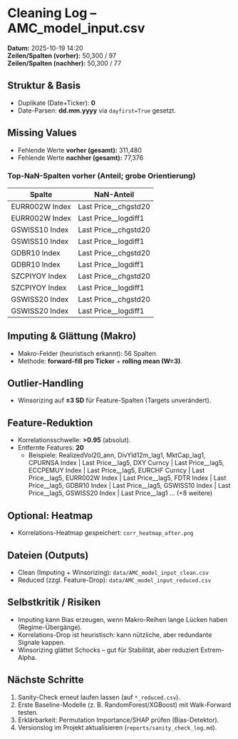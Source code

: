 # Cleaning Log – AMC_model_input.csv
**Datum:** 2025-10-19 14:20  
**Zeilen/Spalten (vorher):** 50,300 / 97  
**Zeilen/Spalten (nachher):** 50,300 / 77  

## Struktur & Basis
- Duplikate (Date+Ticker): **0**
- Date-Parsen: **dd.mm.yyyy** via `dayfirst=True` gesetzt.

## Missing Values
- Fehlende Werte **vorher (gesamt):** 311,480
- Fehlende Werte **nachher (gesamt):** 77,376

### Top-NaN-Spalten vorher (Anteil; grobe Orientierung)
| Spalte | NaN-Anteil |
|---|---|
| EURR002W Index | Last Price__chgstd20 | 0.639 |
| EURR002W Index | Last Price__logdiff1 | 0.636 |
| GSWISS10 Index | Last Price__chgstd20 | 0.579 |
| GSWISS10 Index | Last Price__logdiff1 | 0.575 |
| GDBR10 Index | Last Price__chgstd20 | 0.320 |
| GDBR10 Index | Last Price__logdiff1 | 0.314 |
| SZCPIYOY Index | Last Price__chgstd20 | 0.287 |
| SZCPIYOY Index | Last Price__logdiff1 | 0.285 |
| GSWISS20 Index | Last Price__chgstd20 | 0.275 |
| GSWISS20 Index | Last Price__logdiff1 | 0.273 |

## Imputing & Glättung (Makro)
- Makro-Felder (heuristisch erkannt): 56 Spalten.
- Methode: **forward-fill pro Ticker** + **rolling mean (W=3)**.

## Outlier-Handling
- Winsorizing auf **±3 SD** für Feature-Spalten (Targets unverändert).

## Feature-Reduktion
- Korrelationsschwelle: **>0.95** (absolut).
- Entfernte Features: **20**
  - Beispiele: RealizedVol20_ann, DivYld12m_lag1, MktCap_lag1, CPURNSA Index | Last Price__lag5, DXY Curncy | Last Price__lag5, ECCPEMUY Index | Last Price__lag5, EURCHF Curncy | Last Price__lag5, EURR002W Index | Last Price__lag5, FDTR Index | Last Price__lag5, GDBR10 Index | Last Price__lag5, GSWISS10 Index | Last Price__lag5, GSWISS20 Index | Last Price__lag1 … (+8 weitere)

## Optional: Heatmap
- Korrelations-Heatmap gespeichert: `corr_heatmap_after.png`

## Dateien (Outputs)
- Clean (Imputing + Winsorizing): `data/AMC_model_input_clean.csv`
- Reduced (zzgl. Feature-Drop): `data/AMC_model_input_reduced.csv`

## Selbstkritik / Risiken
- Imputing kann Bias erzeugen, wenn Makro-Reihen lange Lücken haben (Regime-Übergänge).
- Korrelations-Drop ist heuristisch: kann nützliche, aber redundante Signale kappen.
- Winsorizing glättet Schocks – gut für Stabilität, aber reduziert Extrem-Alpha.

## Nächste Schritte
1. Sanity-Check erneut laufen lassen (auf `*_reduced.csv`).
2. Erste Baseline-Modelle (z. B. RandomForest/XGBoost) mit Walk-Forward testen.
3. Erklärbarkeit: Permutation Importance/SHAP prüfen (Bias-Detektor).
4. Versionslog im Projekt aktualisieren (`reports/sanity_check_log.md`).